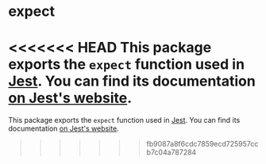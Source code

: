 # expect

<<<<<<< HEAD
This package exports the `expect` function used in [Jest](https://jestjs.io/). You can find its documentation [on Jest's website](https://jestjs.io/docs/expect).
=======
This package exports the `expect` function used in [Jest](https://jestjs.io/). You can find its documentation [on Jest's website](https://jestjs.io/docs/en/expect.html).
>>>>>>> fb9087a8f6cdc7859ecd725957ccb7c04a787284
